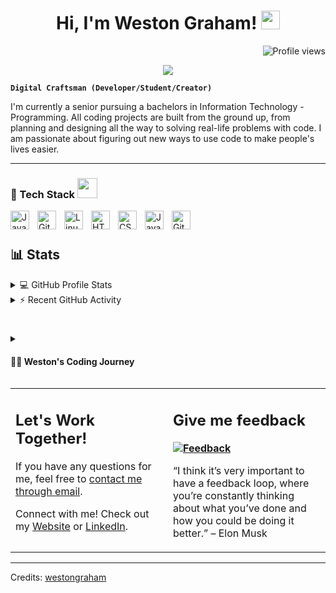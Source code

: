 <h1 align="center">
Hi, I'm Weston Graham!
  <img src="https://media.giphy.com/media/hvRJCLFzcasrR4ia7z/giphy.gif" width="30"></h1>
 <!--<img src="https://komarev.com/ghpvc/?username=westongraham&label=Profile%20Views&color=0e75b6&style=flat" align='right' alt="vishalmaurya" />-->
 <img src="https://gpvc.arturio.dev/westongraham" alt="Profile views" align='right'/> <a href="https://github.com/westongraham/westongraham/"> </a> 
<br/>

<!-- Typing SVG by DenverCoder1 - https://github.com/DenverCoder1/readme-typing-svg -->
<p align="center">
  <a href="https://github.com/DenverCoder1/readme-typing-svg"><img src="https://readme-typing-svg.herokuapp.com?lines=Information+Technology+Student;Software+Developer;;Always%20learning%20new%20things&center=true&width=380&height=45"></a>
</p>

**`Digital Craftsman (Developer/Student/Creator)`**

I'm currently a senior pursuing a bachelors in Information Technology - Programming. All coding projects are built from the ground up, from planning and designing all the way to solving real-life problems with code. I am passionate about figuring out new ways to use code to make people's lives easier. 

   

---



### 🧰 Tech Stack <img src = "https://media2.giphy.com/media/QssGEmpkyEOhBCb7e1/giphy.gif?cid=ecf05e47a0n3gi1bfqntqmob8g9aid1oyj2wr3ds3mg700bl&rid=giphy.gif" width = 32px> 

<img align="left" alt="Java" width="30px" style="padding-right:10px;" src="https://cdn.jsdelivr.net/gh/devicons/devicon/icons/java/java-original.svg"/>
<img align="left" alt="Git" width="30px" style="padding-right:10px;" src="https://cdn.jsdelivr.net/gh/devicons/devicon/icons/git/git-original.svg" />
<img align="left" alt="Linux" width="30px" style="padding-right:10px;" src="https://cdn.jsdelivr.net/gh/devicons/devicon/icons/linux/linux-original.svg"/>
<img align="left" alt="HTML" width="30px" style="padding-right:10px;" src="https://cdn.jsdelivr.net/gh/devicons/devicon/icons/html5/html5-plain.svg" />
<img align="left" alt="CSS" width="30px" style="padding-right:10px;" src="https://cdn.jsdelivr.net/gh/devicons/devicon/icons/css3/css3-plain.svg" />
<img align="left" alt="JavaScript" width="30px" style="padding-right:10px;" src="https://cdn.jsdelivr.net/gh/devicons/devicon/icons/javascript/javascript-plain.svg" />
<img align="left" alt="GitHub" width="30px" style="padding-right:10px;" src="https://cdn.jsdelivr.net/gh/devicons/devicon/icons/github/github-original.svg"/>
<br />

#

## 📊 Stats

<!-- https://github.com/anuraghazra/github-readme-stats -->
<details> 
  <summary>💻 GitHub Profile Stats</summary>
  <br/>
    <a href="https://github.com/anuraghazra/github-readme-stats"><img alt="Weston Graham's Github Stats" src="https://denvercoder1-github-readme-stats.vercel.app/api/?username=WestonGraham&show_icons=true&include_all_commits=true&count_private=true&theme=react&hide_border=true&bg_color=1F222E&title_color=F85D7F&icon_color=F8D866" height="192px"/></a>
  <a href="https://github.com/anuraghazra/github-readme-stats"><img alt="Weston Graham's Top Languages" src="https://github-readme-stats.vercel.app/api/top-langs/?username=WestonGraham&langs_count=8&layout=compact&theme=react&hide_border=true&bg_color=1F222E&title_color=F85D7F&icon_color=F8D866&hide=Jupyter%20Notebook" height="192px"/></a>
  <br/>
  <b>Note:</b> Top languages is only a metric of the languages my public code consists of and doesn't reflect experience or skill level.
</details>


<!-- https://github.com/jamesgeorge007/github-activity-readme -->
<details>
  <summary>⚡ Recent GitHub Activity</summary>
  <br/>

<!--START_SECTION:activity-->
<!--1. 🎉 Merged PR [#9](https://github.com/WestonGraham/github-readme-stats/pull/9) in [WestonGraham/github-readme-stats](https://github.com/WestonGraham/github-readme-stats)
2. 💪 Opened PR [#9](https://github.com/WestonGraham/github-readme-stats/pull/9) in [WestonGraham/github-readme-stats](https://github.com/WestonGraham/github-readme-stats)-->
  🎉Coming Soon
<!--END_SECTION:activity-->
</details>

#

<details>
 <summary><h4>👨‍💻 Weston's Coding Journey</h4></summary>
   I started my coding journey as a naive information technology student with a passion to learn everything I could about this programming world.
 </details>

<table style="border: none">
  <tr>
  <td width="50%" valign="top">

## Let's Work Together!

If you have any questions for me, feel free to <a href="mailto:westongraham11@gmail.com">contact me through email</a>.

Connect with me! Check out my <a href="https://westongraham.github.io">Website</a> or <a href="https://www.linkedin.com/in/westongraham/">LinkedIn</a>.

  </td>
  <td width="50%" valign="top">

## Give me feedback

**<a href="https://westongraham.github.io/contact.html"><img alt="Feedback" src="https://img.shields.io/badge/Ask%20me-anything-1abc9c.svg"></a>**

“I think it’s very important to have a feedback loop, where you’re constantly thinking about what you’ve done and how you could be doing it better.”
– Elon Musk

  </td>
  </tr>
</table>

------
Credits: [westongraham](https://github.com/westongraham)<br>



